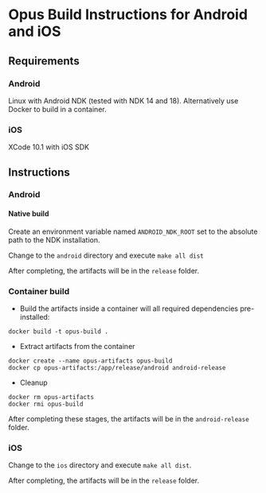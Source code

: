 # Opus Build Instructions for Android and iOS

## Requirements

### Android

Linux with Android NDK (tested with NDK 14 and 18). Alternatively use Docker to build in a container.

### iOS

XCode 10.1 with iOS SDK

## Instructions

### Android

#### Native build

Create an environment variable named `ANDROID_NDK_ROOT` set to the absolute path to the NDK installation.

Change to the `android` directory and execute `make all dist`

After completing, the artifacts will be in the `release` folder.

### Container build

- Build the artifacts inside a container will all required dependencies pre-installed:

```
docker build -t opus-build .
```

- Extract artifacts from the container

```
docker create --name opus-artifacts opus-build
docker cp opus-artifacts:/app/release/android android-release
```

- Cleanup

```
docker rm opus-artifacts
docker rmi opus-build
```

After completing these stages, the artifacts will be in the `android-release` folder.

### iOS

Change to the `ios` directory and execute `make all dist`.

After completing, the artifacts will be in the `release` folder.
